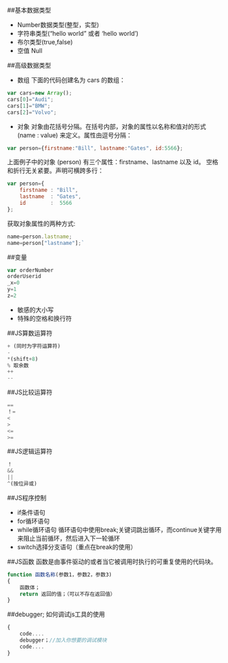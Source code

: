 ##基本数据类型
* Number数据类型(整型，实型)
* 字符串类型(“hello world” 或者 ‘hello world’)
* 布尔类型(true,false)
* 空值 Null


##高级数据类型
* 数组
下面的代码创建名为 cars 的数组：
```javascript
var cars=new Array();
cars[0]="Audi";
cars[1]="BMW";
cars[2]="Volvo";
```

* 对象
对象由花括号分隔。在括号内部，对象的属性以名称和值对的形式 (name : value) 来定义。属性由逗号分隔：
```javascript
var person={firstname:"Bill", lastname:"Gates", id:5566};
```
上面例子中的对象 (person) 有三个属性：firstname、lastname 以及 id。
空格和折行无关紧要。声明可横跨多行：<br>
```javascript
var person={
	firstname : "Bill",
	lastname  : "Gates",
	id        :  5566
};
```
获取对象属性的两种方式:
```javascript
name=person.lastname;
name=person["lastname"];`
```
##变量
```javascript
var orderNumber  
orderUserid  
_x=0  
y=1 
z=2
```
* 敏感的大小写
* 特殊的空格和换行符

##JS算数运算符
```javascript
+ (同时为字符运算符)
-
*(shift+8)
% 取余数
++
--
```

##JS比较运算符
```javascript
==
！=
<
>
<=
>=
```

##JS逻辑运算符
```javascript
！
&&
||
^(按位异或) 
```

##JS程序控制

* if条件语句
* for循环语句
* while循环语句
循环语句中使用break;关键词跳出循环，而continue关键字用来阻止当前循环，然后进入下一轮循环
* switch选择分支语句（重点在break的使用）


##JS函数
函数是由事件驱动的或者当它被调用时执行的可重复使用的代码块。
```javascript
function 函数名称(参数1，参数2，参数3)
{
	函数体；
	return 返回的值；（可以不存在返回值）
}
```

##debugger;
如何调试js工具的使用
```javascript
{
	code....
	debugger；//加入你想要的调试模块
	code....
}
```

